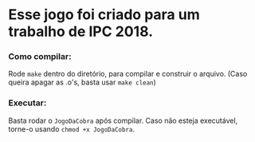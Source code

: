 # Esse jogo foi criado para um trabalho de IPC 2018.

### Como compilar:
  Rode `make` dentro do diretório, para compilar e construir o arquivo.
  (Caso queira apagar as .o's, basta usar `make clean`)

### Executar:
  Basta rodar o `JogoDaCobra` após compilar.
  Caso não esteja executável, torne-o usando `chmod +x JogoDaCobra`.
